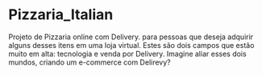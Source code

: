 # Pizzaria_Italian
Projeto de Pizzaria online com Delivery. para pessoas que deseja adquirir alguns desses itens em uma loja virtual. Estes são dois campos que estão muito em alta: tecnologia e venda por Delivery. Imagine aliar esses dois mundos, criando um e-commerce com Delirevy?
